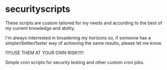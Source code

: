 securityscripts
===============

These scripts are custom tailored for my needs and according to the best of my current knowledge and ability.

I'm always interrested in broadening my horizons so, if someone has a simpler/better/faster way of achieving the same results, please let me know.

!!!!!USE THEM AT YOUR OWN RISK!!!!!

Simple cron scripts for security testing and other custom cron jobs.
